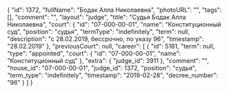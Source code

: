 {
    "id": 1372,
    "fullName": "Бодак Алла Николаевна",
    "photoURL": "",
    "tags": [],
    "comment": "",
    "layout": "judge",
    "title": "Судья Бодак Алла Николаевна",
    "court": {
        "id": "07-000-00-01",
        "name": "Конституционный суд",
        "position": "судья",
        "termType": "indefinitely",
        "term": null,
        "description": "c 28.02.2019, бессрочно, по указу 96",
        "timestamp": "28.02.2019"
    },
    "previousCourt": null,
    "career": [
        {
            "id": 5181,
            "term": null,
            "type": "appointed",
            "court": {
                "id": "07-000-00-01",
                "name": "Конституционный суд"
            },
            "extra": {
                "judge_id": 3911
            },
            "comment": "",
            "house_id": "07-000-00-01",
            "judge_id": 1372,
            "position": "судья",
            "term_type": "indefinitely",
            "timestamp": "2019-02-28",
            "decree_number": "96"
        }
    ]
}